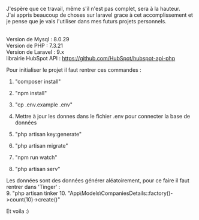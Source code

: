 J'espère que ce travail, même s'il n'est pas complet, sera à la hauteur.<br/>
J'ai appris beaucoup de choses sur laravel grace à cet accomplissement et je pense que je vais l'utiliser dans mes futurs projets personnels.<br/><br/>

Version de Mysql : 8.0.29<br/>
Version de PHP : 7.3.21<br/>
Version de Laravel : 9.x<br/>
librairie HubSpot API : https://github.com/HubSpot/hubspot-api-php<br/>

Pour initialiser le projet il faut rentrer ces commandes : 
1. "composer install"
2. "npm install"
3. "cp .env.example .env"
4. Mettre à jour les donnes dans le fichier .env pour connecter la base de données
5. "php artisan key:generate"
6. "php artisan migrate"

7. "npm run watch"
8. "php artisan serv"

Les données sont des données générer aléatoirement, pour ce faire il faut rentrer dans 'Tinger' :<br/>
9. "php artisan tinker
10. "App\Models\CompaniesDetails::factory()->count(10)->create()"

Et voila :)